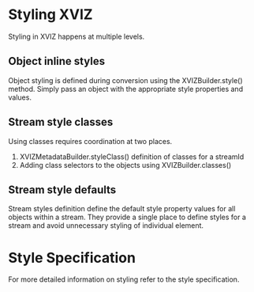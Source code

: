 # Styling XVIZ

Styling in XVIZ happens at multiple levels. 

## Object inline styles

Object styling is defined during conversion using the XVIZBuilder.style() method. Simply pass an object with the appropriate style properties and values.

## Stream style classes

Using classes requires coordination at two places.

1. XVIZMetadataBuilder.styleClass() definition of classes for a streamId
2. Adding class selectors to the objects using XVIZBuilder.classes()

## Stream style defaults

Stream styles definition define the default style property values for all objects within a stream. They provide a single place to define styles for a stream and avoid unnecessary styling of individual element.

# Style Specification

For more detailed information on styling refer to the style specification.

